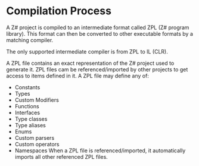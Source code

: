 # Compilation Process
A Z# project is compiled to an intermediate format called ZPL (Z# program library). 
This format can then be converted to other executable formats by a matching compiler.

The only supported intermediate compiler is from ZPL to IL (CLR).


A ZPL file contains an exact representation of the Z# project used to generate it.
ZPL files cam be referenced/imported by other projects to get access to items defined in it.
A ZPL file may define any of:
- Constants
- Types
- Custom Modifiers
- Functions
- Interfaces
- Type classes
- Type aliases
- Enums
- Custom parsers
- Custom operators
- Namespaces
When a ZPL file is referenced/imported, it automatically imports all other referenced ZPL files.



